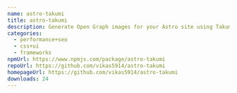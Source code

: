 ```yaml
---
name: astro-takumi
title: astro-takumi
description: Generate Open Graph images for your Astro site using Takumi.
categories:
  - performance+seo
  - css+ui
  - frameworks
npmUrl: https://www.npmjs.com/package/astro-takumi
repoUrl: https://github.com/vikas5914/astro-takumi
homepageUrl: https://github.com/vikas5914/astro-takumi
downloads: 24
---
```

